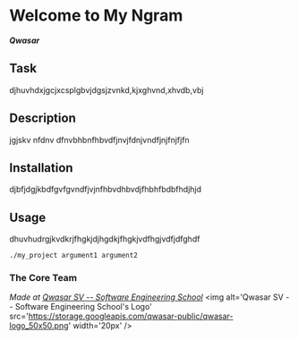 # Welcome to My Ngram
***Qwasar***

## Task
djhuvhdxjgcjxcsplgbvjdgsjzvnkd,kjxghvnd,xhvdb,vbj

## Description
jgjskv nfdnv dfnvbhbnfhbvdfjnvjfdnjvndfjnjfnjfjfn

## Installation
djbfjdgjkbdfgvfgvndfjvjnfhbvdhbvdjfhbhfbdbfhdjhjd

## Usage

dhuvhudrgjkvdkrjfhgkjdjhgdkjfhgkjvdfhgjvdfjdfghdf

```
./my_project argument1 argument2
```

### The Core Team


<span><i>Made at <a href='https://qwasar.io'>Qwasar SV -- Software Engineering School</a></i></span>
<span><img alt='Qwasar SV -- Software Engineering School's Logo' src='https://storage.googleapis.com/qwasar-public/qwasar-logo_50x50.png' width='20px' /></span>
